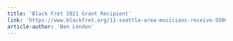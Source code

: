 ```yaml
---
title: 'Black Fret 2021 Grant Recipient'
link: 'https://www.blackfret.org/11-seattle-area-musicians-receive-55000-in-grants/'
article-author: 'Ben London'
---
```

